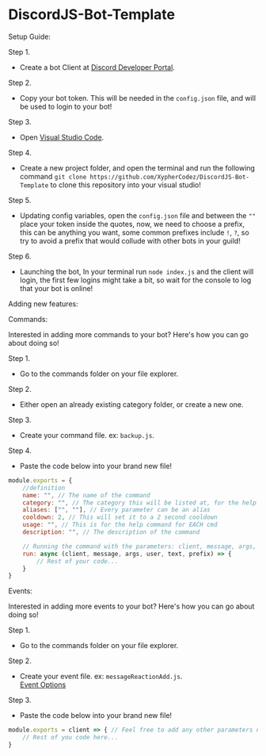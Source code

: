 # DiscordJS-Bot-Template

Setup Guide:

Step 1.
- Create a bot Client at [Discord Developer Portal](https://discord.com/developers/applications).

Step 2.
- Copy your bot token. This will be needed in the ```config.json``` file, and will be used to login to your bot!

Step 3.
- Open [Visual Studio Code](https://code.visualstudio.com/download).

Step 4.
- Create a new project folder, and open the terminal and run the following command `git clone https://github.com/XypherCodez/DiscordJS-Bot-Template` to clone this repository into your visual studio!

Step 5.
- Updating config variables, open the `config.json` file and between the `""` place your token inside the quotes, now, we need to choose a prefix, this can be anything you want, some common prefixes include `!`, `?`, so try to avoid a prefix that would collude with other bots in your guild!

Step 6.
- Launching the bot, In your terminal run `node index.js` and the client will login, the first few logins might take a bit, so wait for the console to log that your bot is online!

Adding new features:

Commands:

Interested in adding more commands to your bot? Here's how you can go about doing so!

Step 1.
- Go to the commands folder on your file explorer.

Step 2.
- Either open an already existing category folder, or create a new one.

Step 3.
- Create your command file. ex: `backup.js`.

Step 4.
- Paste the code below into your brand new file!

```js
module.exports = {
    //definition
    name: "", // The name of the command 
    category: "", // The category this will be listed at, for the help cmd
    aliases: ["", ""], // Every parameter can be an alias
    cooldown: 2, // This will set it to a 2 second cooldown
    usage: "", // This is for the help command for EACH cmd
    description: "", // The description of the command

    // Running the command with the parameters: client, message, args, user, text, prefix
    run: async (client, message, args, user, text, prefix) => {
        // Rest of your code...
    }
}
```

Events:

Interested in adding more events to your bot? Here's how you can go about doing so!

Step 1.
- Go to the commands folder on your file explorer.

Step 2.
- Create your event file. ex: `messageReactionAdd.js`.<br>[Event Options](https://discord.js.org/#/docs/main/stable/class/Client?scrollTo=e-channelCreate) 

Step 3.
- Paste the code below into your brand new file!

```js
module.exports = client => { // Feel free to add any other parameters needed, or even make this an async function so you can use things such as "await"
    // Rest of you code here...
}
```
